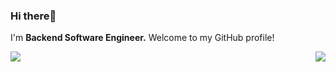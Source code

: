 ### Hi there👋

I'm **Backend Software Engineer.** Welcome to my GitHub profile!

<img align="right" src="https://komarev.com/ghpvc/?username=MagomedovArthur&color=2ECC40&label=PROFILE+VIEWS"/>
<img src="https://github-readme-stats.vercel.app/api?username=MagomedovArthur&title_color=0074D9&text_color=E5C07B&icon_color=2ECC40&border_color=30363D&bg_color=161B22&show_icons=true&cache_seconds=1800&locale=en&border_radius=5&hide=,issues,&count_private=true&include_all_commit=true"/>
